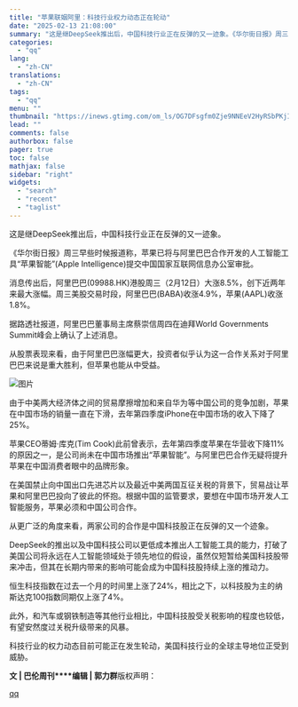 ```yaml
---
title: "苹果联姻阿里：科技行业权力动态正在轮动"
date: "2025-02-13 21:08:00"
summary: "这是继DeepSeek推出后，中国科技行业正在反弹的又一迹象。《华尔街日报》周三早些时候报道称，苹果..."
categories:
  - "qq"
lang:
  - "zh-CN"
translations:
  - "zh-CN"
tags:
  - "qq"
menu: ""
thumbnail: "https://inews.gtimg.com/om_ls/OG7DFsgfm0Zje9NNEeV2HyRSbPKjI5XW3neQKgiCwbNHoAA_640360/0"
lead: ""
comments: false
authorbox: false
pager: true
toc: false
mathjax: false
sidebar: "right"
widgets:
  - "search"
  - "recent"
  - "taglist"
---
```


这是继DeepSeek推出后，中国科技行业正在反弹的又一迹象。

《华尔街日报》周三早些时候报道称，苹果已将与阿里巴巴合作开发的人工智能工具“苹果智能”(Apple Intelligence)提交中国国家互联网信息办公室审批。

消息传出后，阿里巴巴(09988.HK)港股周三（2月12日）大涨8.5%，创下近两年来最大涨幅。周三美股交易时段，阿里巴巴(BABA)收涨4.9%，苹果(AAPL)收涨1.8%。

据路透社报道，阿里巴巴董事局主席蔡崇信周四在迪拜World Governments Summit峰会上确认了上述消息。

从股票表现来看，由于阿里巴巴涨幅更大，投资者似乎认为这一合作关系对于阿里巴巴来说是重大胜利，但苹果也能从中受益。

![图片](https://inews.gtimg.com/om_bt/OUikqZYVDS-b3HHOeFu4baagqv9V_qKjsYE-RZ1VF4k6cAA/641)

由于中美两大经济体之间的贸易摩擦增加和来自华为等中国公司的竞争加剧，苹果在中国市场的销量一直在下滑，去年第四季度iPhone在中国市场的收入下降了25%。

苹果CEO蒂姆·库克(Tim Cook)此前曾表示，去年第四季度苹果在华营收下降11%的原因之一，是公司尚未在中国市场推出“苹果智能”。与阿里巴巴合作无疑将提升苹果在中国消费者眼中的品牌形象。

在美国禁止向中国出口先进芯片以及最近中美两国互征关税的背景下，贸易战让苹果和阿里巴巴投向了彼此的怀抱。根据中国的监管要求，要想在中国市场开发人工智能服务，苹果必须和中国公司合作。

从更广泛的角度来看，两家公司的合作是中国科技股正在反弹的又一个迹象。

DeepSeek的推出以及中国科技公司以更低成本推出人工智能工具的能力，打破了美国公司将永远在人工智能领域处于领先地位的假设，虽然仅短暂给美国科技股带来冲击，但其在长期内带来的影响可能会成为中国科技股持续上涨的推动力。

恒生科技指数在过去一个月的时间里上涨了24%，相比之下，以科技股为主的纳斯达克100指数同期仅上涨了4%。

此外，和汽车或钢铁制造等其他行业相比，中国科技股受关税影响的程度也较低，有望安然度过关税升级带来的风暴。

科技行业的权力动态目前可能正在发生轮动，美国科技行业的全球主导地位正受到威胁。

**文 | 巴伦周刊****编辑 | 郭力群**版权声明：

[qq](https://new.qq.com/rain/a/20250213A08NFX00)
